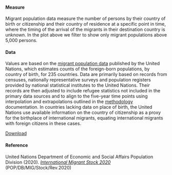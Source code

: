 #### Measure
Migrant population data measure the number of persons by their country of birth or citizenship and their country of residence at a specific point in time, where the timing of the arrival of the migrants in their destination country is unknown. In the plot above we filter to show only migrant populations above 5,000 persons. 

#### Data
Values are based on the [migrant population data](https://www.un.org/development/desa/pd/content/international-migrant-stock) published by the United Nations, which estimates counts of the foreign-born populations, by country of birth, for 235 countries. Data are primarily based on records from censuses, nationally representative surveys and population registers provided by national statistical institutes to the United Nations. Their records are then adjusted to include refugee statistics not included in the primary data sources and to align to the five-year time points using interpolation and extrapolations outlined in the [methodology](https://www.un.org/development/desa/pd/content/international-migrant-stock) documentation. In countries lacking data on place of birth, the United Nations use available information on the country of citizenship as a proxy for the birthplace of international migrants, equating international migrants with foreign citizens in these cases. 

[Download]( https://www.un.org/development/desa/pd/content/international-migrant-stock)

#### Reference
United Nations Department of Economic and Social Affairs Population Division (2020). [*International Migrant Stock 2020*](https://www.un.org/development/desa/pd/content/international-migrant-stock) (POP/DB/MIG/Stock/Rev.2020)
